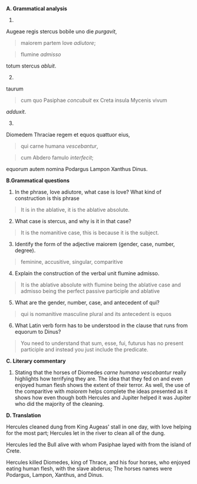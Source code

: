 **A. Grammatical analysis**

1.

Augeae regis stercus bobile uno die *purgavit*, 

>maiorem partem Iove *adiutore*;

>flumine *admisso* 

totum stercus *abluit*.

2.

taurum 

>cum quo Pasiphae *concubuit* ex Creta insula Mycenis vivum 

*adduxit*.

3.

Diomedem Thraciae regem et equos quattuor eius,

>qui carne humana *vescebantur*, 

>cum Abdero famulo *interfecit*; 

equorum autem nomina Podargus Lampon Xanthus Dinus.


**B.Grammatical questions**

1. In the phrase, Iove adiutore, what case is Iove? What kind of construction is this phrase
> It is in the ablative, it is the ablative absolute. 

2. What case is stercus, and why is it in that case?
> It is the nomanitive case, this is because it is the subject.

3. Identify the form of the adjective maiorem (gender, case, number, degree).
> feminine, accusitive, singular, comparitive

4. Explain the construction of the verbal unit flumine admisso.
>  It is the ablative absolute with flumine being the ablative case and admisso being the perfect passive participle and ablative   

5. What are the gender, number, case, and antecedent of qui?
> qui is nomanitive masculine plural and its antecedent is equos

6. What Latin verb form has to be understood in the clause that runs from equorum to Dinus?
> You need to understand that sum, esse, fui, futurus has no present participle and instead you just include the predicate.


**C. Literary commentary**

1. Stating that the horses of Diomedes *carne humana vescebantur* really highlights how terrifying they are. The idea that they fed on and even enjoyed human flesh shows the extent of their terror. As well, the use of the comparitive with *maiorem* helps complete the ideas presented as it shows how even though both Hercules and Jupiter helped it was Jupiter who did the majority of the cleaning. 


**D. Translation**

Hercules cleaned dung from King Augeas' stall in one day, with Iove helping for the most part; Hercules let in the river to clean all of the dung.

Hercules led the Bull alive with whom Pasiphae layed with from the island of Crete.

Hercules killed Diomedes, king of Thrace, and his four horses, who enjoyed eating human flesh, with the slave abderus; The horses names were Podargus, Lampon, Xanthus, and Dinus.
